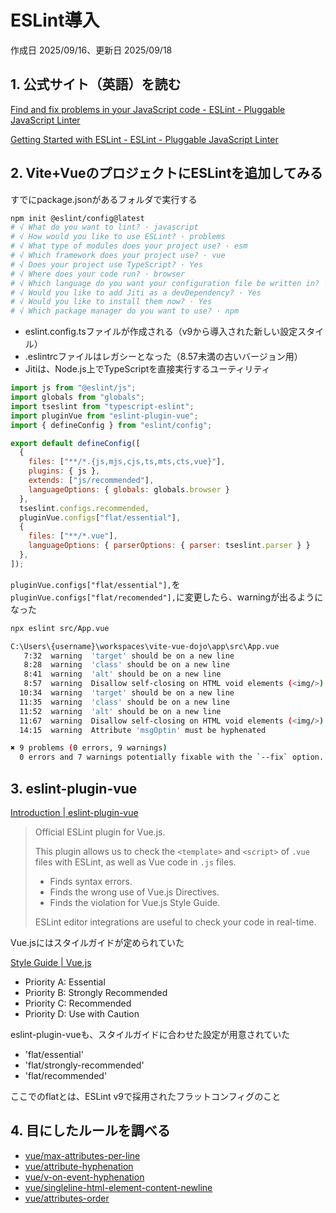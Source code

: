 # ESLint導入

作成日 2025/09/16、更新日 2025/09/18

## 1. 公式サイト（英語）を読む

[Find and fix problems in your JavaScript code - ESLint - Pluggable JavaScript Linter](https://eslint.org/)

[Getting Started with ESLint - ESLint - Pluggable JavaScript Linter](https://eslint.org/docs/latest/use/getting-started)

## 2. Vite+VueのプロジェクトにESLintを追加してみる

すでにpackage.jsonがあるフォルダで実行する

```bash
npm init @eslint/config@latest
# √ What do you want to lint? · javascript
# √ How would you like to use ESLint? · problems
# √ What type of modules does your project use? · esm
# √ Which framework does your project use? · vue
# √ Does your project use TypeScript? · Yes
# √ Where does your code run? · browser
# √ Which language do you want your configuration file be written in? · ts
# √ Would you like to add Jiti as a devDependency? · Yes
# √ Would you like to install them now? · Yes
# √ Which package manager do you want to use? · npm
```

- eslint.config.tsファイルが作成される（v9から導入された新しい設定スタイル）
- .eslintrcファイルはレガシーとなった（8.57未満の古いバージョン用）
- Jitiは、Node.js上でTypeScriptを直接実行するユーティリティ

```javascript
import js from "@eslint/js";
import globals from "globals";
import tseslint from "typescript-eslint";
import pluginVue from "eslint-plugin-vue";
import { defineConfig } from "eslint/config";

export default defineConfig([
  { 
    files: ["**/*.{js,mjs,cjs,ts,mts,cts,vue}"], 
    plugins: { js }, 
    extends: ["js/recommended"], 
    languageOptions: { globals: globals.browser } 
  },
  tseslint.configs.recommended,
  pluginVue.configs["flat/essential"],
  { 
    files: ["**/*.vue"], 
    languageOptions: { parserOptions: { parser: tseslint.parser } }
  },
]);
```

`pluginVue.configs["flat/essential"],`を`pluginVue.configs["flat/recomended"],`に変更したら、warningが出るようになった

```bash
npx eslint src/App.vue

C:\Users\{username}\workspaces\vite-vue-dojo\app\src\App.vue
   7:32  warning  'target' should be on a new line                      vue/max-attributes-per-line
   8:28  warning  'class' should be on a new line                       vue/max-attributes-per-line
   8:41  warning  'alt' should be on a new line                         vue/max-attributes-per-line
   8:57  warning  Disallow self-closing on HTML void elements (<img/>)  vue/html-self-closing
  10:34  warning  'target' should be on a new line                      vue/max-attributes-per-line
  11:35  warning  'class' should be on a new line                       vue/max-attributes-per-line
  11:52  warning  'alt' should be on a new line                         vue/max-attributes-per-line
  11:67  warning  Disallow self-closing on HTML void elements (<img/>)  vue/html-self-closing
  14:15  warning  Attribute 'msgOptin' must be hyphenated               vue/attribute-hyphenation

✖ 9 problems (0 errors, 9 warnings)
  0 errors and 7 warnings potentially fixable with the `--fix` option.
```

## 3. eslint-plugin-vue

[Introduction | eslint-plugin-vue](https://eslint.vuejs.org/)

> Official ESLint plugin for Vue.js.
>
> This plugin allows us to check the `<template>` and `<script>` of `.vue` files with ESLint, as well as Vue code in `.js` files.
>
>- Finds syntax errors.
>- Finds the wrong use of Vue.js Directives.
>- Finds the violation for Vue.js Style Guide.
>
> ESLint editor integrations are useful to check your code in real-time.

Vue.jsにはスタイルガイドが定められていた

[Style Guide | Vue.js](https://vuejs.org/style-guide/)

- Priority A: Essential
- Priority B: Strongly Recommended
- Priority C: Recommended
- Priority D: Use with Caution

eslint-plugin-vueも、スタイルガイドに合わせた設定が用意されていた

- 'flat/essential'
- 'flat/strongly-recommended'
- 'flat/recommended'

ここでのflatとは、ESLint v9で採用されたフラットコンフィグのこと

## 4. 目にしたルールを調べる

- [vue/max-attributes-per-line](https://eslint.vuejs.org/rules/max-attributes-per-line.html)
- [vue/attribute-hyphenation](https://eslint.vuejs.org/rules/attribute-hyphenation.html)
- [vue/v-on-event-hyphenation](https://eslint.vuejs.org/rules/v-on-event-hyphenation.html)
- [vue/singleline-html-element-content-newline](https://eslint.vuejs.org/rules/singleline-html-element-content-newline.html)
- [vue/attributes-order](https://eslint.vuejs.org/rules/attributes-order.html)
